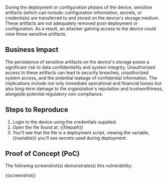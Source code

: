 During the deployment or configuration phases of the device, sensitive artifacts (which can include: configuration information, secrets, or credentials) are transferred to and stored on the device's storage medium. These artifacts are not adequately removed post-deployment or configuration. As a result, an attacker gaining access to the device could view these sensitive artifacts.

## Business Impact

The persistence of sensitive artifacts on the device's storage poses a significant risk to data confidentiality and system integrity. Unauthorized access to these artifacts can lead to security breaches, unauthorized system access, and the potential leakage of confidential information. The implications include not only immediate operational and financial losses but also long-term damage to the organization's reputation and trustworthiness, alongside potential regulatory non-compliance.

## Steps to Reproduce

1. Login to the device using the credentials supplied.
2. Open the file found at: {{filepath}}
3. You'll see that the file is a deployment script, viewing the variable, {{variable}} you'll see secrets used during deployment.

## Proof of Concept (PoC)

The following screenshot(s) demonstrate(s) this vulnerability:

{{screenshot}}
